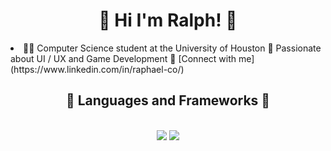 <h1 align="center">👋 Hi I'm Ralph! 👋</h1>
<li>
    👨‍💻 Computer Science student at the University of Houston
    💭 Passionate about UI / UX and Game Development
    🔗 [Connect with me](https://www.linkedin.com/in/raphael-co/)    
</li>

<h2 align="center">💫 Languages and Frameworks 💫</h2>
<br/>
<div align="center">
    <img src="https://skillicons.dev/icons?i=react,cpp,html,css,vscode,github,figma,git" />
    <img src="https://skillicons.dev/icons?i=nodejs,python,javascript,typescript" /><br>
</div>
